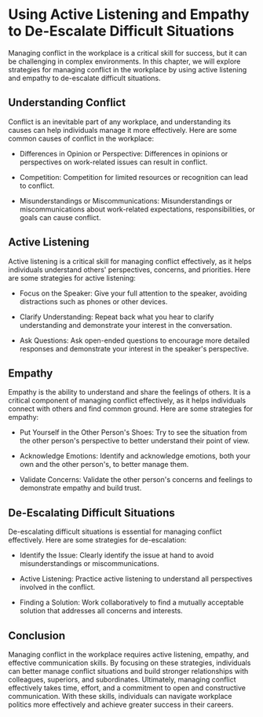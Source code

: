 Using Active Listening and Empathy to De-Escalate Difficult Situations
======================================================================================================================

Managing conflict in the workplace is a critical skill for success, but it can be challenging in complex environments. In this chapter, we will explore strategies for managing conflict in the workplace by using active listening and empathy to de-escalate difficult situations.

Understanding Conflict
----------------------

Conflict is an inevitable part of any workplace, and understanding its causes can help individuals manage it more effectively. Here are some common causes of conflict in the workplace:

* Differences in Opinion or Perspective: Differences in opinions or perspectives on work-related issues can result in conflict.

* Competition: Competition for limited resources or recognition can lead to conflict.

* Misunderstandings or Miscommunications: Misunderstandings or miscommunications about work-related expectations, responsibilities, or goals can cause conflict.

Active Listening
----------------

Active listening is a critical skill for managing conflict effectively, as it helps individuals understand others' perspectives, concerns, and priorities. Here are some strategies for active listening:

* Focus on the Speaker: Give your full attention to the speaker, avoiding distractions such as phones or other devices.

* Clarify Understanding: Repeat back what you hear to clarify understanding and demonstrate your interest in the conversation.

* Ask Questions: Ask open-ended questions to encourage more detailed responses and demonstrate your interest in the speaker's perspective.

Empathy
-------

Empathy is the ability to understand and share the feelings of others. It is a critical component of managing conflict effectively, as it helps individuals connect with others and find common ground. Here are some strategies for empathy:

* Put Yourself in the Other Person's Shoes: Try to see the situation from the other person's perspective to better understand their point of view.

* Acknowledge Emotions: Identify and acknowledge emotions, both your own and the other person's, to better manage them.

* Validate Concerns: Validate the other person's concerns and feelings to demonstrate empathy and build trust.

De-Escalating Difficult Situations
----------------------------------

De-escalating difficult situations is essential for managing conflict effectively. Here are some strategies for de-escalation:

* Identify the Issue: Clearly identify the issue at hand to avoid misunderstandings or miscommunications.

* Active Listening: Practice active listening to understand all perspectives involved in the conflict.

* Finding a Solution: Work collaboratively to find a mutually acceptable solution that addresses all concerns and interests.

Conclusion
----------

Managing conflict in the workplace requires active listening, empathy, and effective communication skills. By focusing on these strategies, individuals can better manage conflict situations and build stronger relationships with colleagues, superiors, and subordinates. Ultimately, managing conflict effectively takes time, effort, and a commitment to open and constructive communication. With these skills, individuals can navigate workplace politics more effectively and achieve greater success in their careers.
